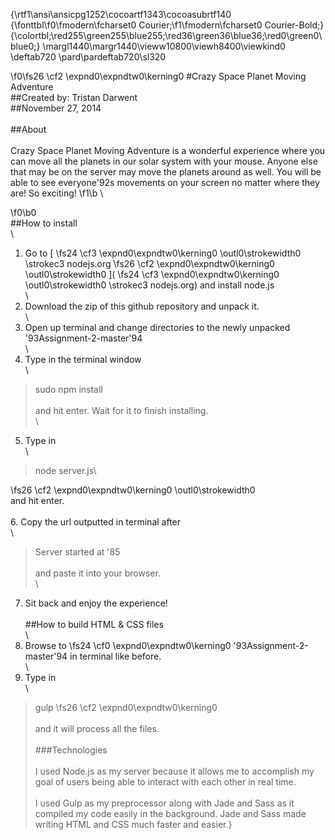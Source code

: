 {\rtf1\ansi\ansicpg1252\cocoartf1343\cocoasubrtf140
{\fonttbl\f0\fmodern\fcharset0 Courier;\f1\fmodern\fcharset0 Courier-Bold;}
{\colortbl;\red255\green255\blue255;\red36\green36\blue36;\red0\green0\blue0;}
\margl1440\margr1440\vieww10800\viewh8400\viewkind0
\deftab720
\pard\pardeftab720\sl320

\f0\fs26 \cf2 \expnd0\expndtw0\kerning0
#Crazy Space Planet Moving Adventure\
##Created by: Tristan Darwent\
##November 27, 2014\
\
##About\
\
Crazy Space Planet Moving Adventure is a wonderful experience where you can move all the planets in our solar system with your mouse. Anyone else that may be on the server may move the planets around as well. You will be able to see everyone\'92s movements on your screen no matter where they are! So exciting!
\f1\b \

\f0\b0 \
##How to install\
\
1. Go to [
\fs24 \cf3 \expnd0\expndtw0\kerning0
\outl0\strokewidth0 \strokec3 nodejs.org
\fs26 \cf2 \expnd0\expndtw0\kerning0
\outl0\strokewidth0 ](
\fs24 \cf3 \expnd0\expndtw0\kerning0
\outl0\strokewidth0 \strokec3 nodejs.org) and install node.js\
\
2. Download the zip of this github repository and unpack it.\
\
3. Open up terminal and change directories to the newly unpacked \'93Assignment-2-master\'94\
\
4. Type in the terminal window\
\
> sudo npm install\
\
and hit enter. Wait for it to finish installing.\
\
5. Type in\
\
> node server.js\

\fs26 \cf2 \expnd0\expndtw0\kerning0
\outl0\strokewidth0 \
and hit enter.\
\
6. Copy the url outputted in terminal after\
\
> Server started at \'85\
\
and paste it into your browser.\
\
7. Sit back and enjoy the experience!\
\
##How to build HTML & CSS files\
\
1. Browse to 
\fs24 \cf0 \expnd0\expndtw0\kerning0
\'93Assignment-2-master\'94 in terminal like before.\
\
2. Type in \
\
> gulp
\fs26 \cf2 \expnd0\expndtw0\kerning0
\
\
and it will process all the files.\
\
###Technologies\
\
I used Node.js as my server because it allows me to accomplish my goal of users being able to interact with each other in real time.\
\
I used Gulp as my preprocessor along with Jade and Sass as it compiled my code easily in the background. Jade and Sass made writing HTML and CSS much faster and easier.}